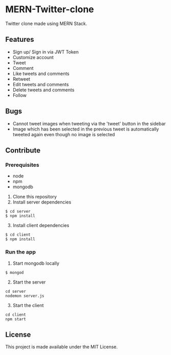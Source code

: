 # MERN-Twitter-clone

Twitter clone made using MERN Stack.

## Features

- Sign up/ Sign in via JWT Token
- Customize account
- Tweet
- Comment
- Like tweets and comments
- Retweet
- Edit tweets and comments
- Delete tweets and comments
- Follow

## Bugs

- Cannot tweet images when tweeting via the 'tweet' button in the sidebar
- Image which has been selected in the previous tweet is automatically tweeted again even though no image is selected

## Contribute

### Prerequisites

- node
- npm
- mongodb

1. Clone this repository
2. Install server dependencies

```
$ cd server
$ npm install
```

3. Install client dependencies

```
$ cd client
$ npm install
```

### Run the app

1. Start mongodb locally

```
$ mongod
```

2. Start the server

```
cd server
nodemon server.js
```

3. Start the client

```
cd client
npm start
```

## License

This project is made available under the MIT License.
